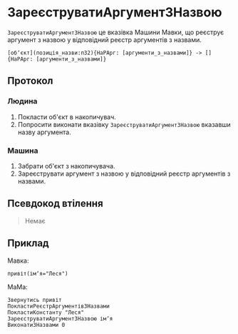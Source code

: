 # ЗареєструватиАргументЗНазвою

`ЗареєструватиАргументЗНазвою` <keyword>це</keyword> вказівка <subject>Машини Мавки</subject>, що реєструє аргумент з назвою у відповідний реєстр аргументів з назвами.

```
[обʼєкт](позиція_назви:п32){НаРАрг: [аргументи_з_назвами]} -> []{НаРАрг: [аргументи_з_назвами]}
```

## Протокол

### Людина

1. Покласти об'єкт в накопичувач.
2. Попросити виконати вказівку `ЗареєструватиАргументЗНазвою` вказавши назву аргумента.

### Машина

1. Забрати об'єкт з накопичувача.
2. Зареєструвати аргумент з назвою у відповідний реєстр аргументів з назвами.

## Псевдокод втілення

> Немає

## Приклад

<subject>Мавка</subject>:

```мавка
привіт(імʼя="Леся")
```

<subject>МаМа</subject>:

```мама
Звернутись привіт
ПокластиРеєстрАргументівЗНазвами
ПокластиКонстанту "Леся"
ЗареєструватиАргументЗНазвою імʼя
ВиконатиЗНазвами 0
```